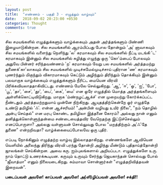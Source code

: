 ```yaml
---
layout: post
title:  "எண்ணம் - பகுதி 3 - எழுத்தும் வாழ்வும்"
date:   2018-09-02 20:23:00 +0530
categories: Thought
comments: true
---
```

சில சமயங்களில் எழுத்துக்களும் வாழ்க்கையும் அதன் அர்த்தங்களும் பிண்ணி இழையாடுகின்றன. சில சமயங்களில் ஆரம்பிப்பது போல தோன்றும் 'அ' னாவாகவும் சில சமயங்களில் வளைந்து நெளிந்து 'ல' கரமாகவும் சில சமயங்களில் நீட்டி மடங்கி 'ட' கரமாகவும் இன்னும் சில சமயங்களில் சுழித்து எழுந்து ஒரு 'கொ'ம்பைப் போலவும் அதுவே பின்னர் சரிந்தவண்ணம் 'ற' கரமாகவும் வேறு பல சமயங்களில் அர்த்தமற்று துணைக்'கா'லாகவும் சில சமயங்களில் முடிச்சுமேல்முடிச்சாய் புதிரான 'ண' கரமாகவும் புணர்ந்தும் மிகுந்தும் விகாரமாகவும் கெட்டும் அழிந்தும் திரிந்தும் தொக்கியும் இன்னும் பலவாறாக வாழ்க்கையும் எழுத்துக்களும் நீரிட்ட மையென விரவி பிரிக்கவியலாததாகிவிட்டது. எண்ணம் மேலே செல்லுகிறது. 'ஆ', 'ஈ', 'ஓ', 'ஐ', 'போ', 'பூ', 'தா', 'சை', 'தூ', 'பை', 'கை', 'மை' என ஒரே எழுத்தில் மொத்த அர்த்தங்களையும் அள்ளிக்கொட்டிவிடுகிறது. மாறாக 'ம்ண்நழட்ஆக்ச்' என முறையற்று கோர்க்கப்பட்ட நீண்டதும் அர்த்தமற்றதுமாய் முன்னே நிற்கிறது. ஆயுதத்திற்கென்றே ஓர் எழுத்தே உண்டு தமிழில் 'ஃ'. என்ன ஆச்சரியம்! "அன்பின் வழியது உயிர் நிலை", "நம் தொழில் அன்பு செய்தல்" என மரபு கொண்ட தமிழிலா இத்தனை கோரம்? அல்லது நான் எனும் தனித்துக்கொள்ளுந்தன்மை சண்டையைத்தவிர வேறெதற்கு இட்டுச்செல்லும் எனப்பொருளா? அல்லது வள்ளுவன் சொல்லுவது போல "மறத்திற்கும் அ'ஃ'தே துணை" என்றறிவதா? வாழ்க்கையைப்போலவே ஒரு புதிர்.

எப்படி நோக்கினும் எழுத்தற்ற வாழ்வு இல்லாததாகிறது. எண்ணங்களே ஆவியென வெளியில் அலைந்து திரிந்து விரவி பரந்து தோன்றி அழிந்து மீண்டும் புதிதாய்த்தோன்றி ஜாலங்கள் செய்கின்றன. அவை கரு. ஐம்புலங்களால் அறியப்படா. எழுத்துக்களே உரு. நாம் தொட்டு உணரக்கூடியன. கருவும் உருவும் சேர்ந்து ஜெயகாந்தன் சொல்வது போல் "ஜீவாத்மா" எனும் நிலையடைகிறது. சும்மாவா சொன்னார்கள் "எழுத்தறிவித்தவன் இறைவன்".

<b>படைப்பவள் அவளே! காப்பவள் அவளே! அ(ளி)ழிப்பவள் அவளே! சக்தி!!<b>